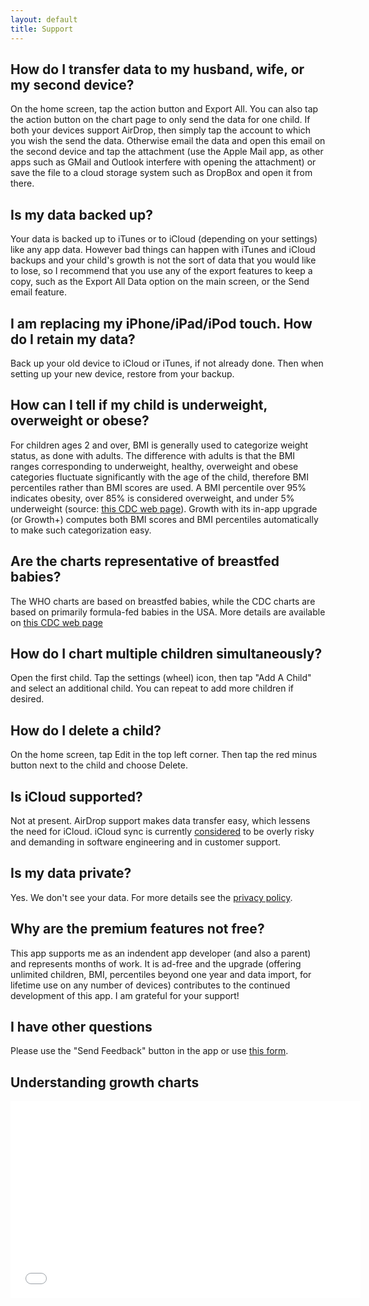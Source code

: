 ```yaml
---
layout: default
title: Support
---
```


## How do I transfer data to my husband, wife, or my second device?

On the home screen, tap the action button and Export All. You can also tap the action button on the chart page to only send the data for one child.
If both your devices support AirDrop, then simply tap the account to which you wish the send the data. Otherwise email the data and open this email on the second device and tap the attachment (use the Apple Mail app, as other apps such as GMail and Outlook interfere with opening the attachment) or save the file to a cloud storage system such as DropBox and open it from there.

## Is my data backed up?

Your data is backed up to iTunes or to iCloud (depending on your settings) like any app data. However bad things can happen with iTunes and iCloud backups and your child's growth is not the sort of data that you would like to lose, so I recommend that you use any of the export features to keep a copy, such as the Export All Data option on the main screen, or the Send email feature.

## I am replacing my iPhone/iPad/iPod touch. How do I retain my data?

Back up your old device to iCloud or iTunes, if not already done. Then when setting up your new device, restore from your backup.

## How can I tell if my child is underweight, overweight or obese?

For children ages 2 and over, BMI is generally used to categorize weight status, as done with adults. The difference with adults is that the BMI ranges corresponding to underweight, healthy, overweight and obese categories fluctuate significantly with the age of the child, therefore BMI percentiles rather than BMI scores are used. A BMI percentile over 95% indicates obesity, over 85% is considered overweight, and under 5% underweight (source: [this CDC web page](http://www.cdc.gov/healthyweight/assessing/bmi/childrens_bmi/about_childrens_bmi.html)). Growth with its in-app upgrade (or Growth+) computes both BMI scores and BMI percentiles automatically to make such categorization easy.

## Are the charts representative of breastfed babies?

The WHO charts are based on breastfed babies, while the CDC charts are based on primarily formula-fed babies in the USA. More details are available on [this CDC web page](http://www.cdc.gov/nccdphp/dnpao/growthcharts/who/breastfeeding/)

## How do I chart multiple children simultaneously?

Open the first child. Tap the settings (wheel) icon, then tap "Add A Child" and select an additional child. You can repeat to add more children if desired.

## How do I delete a child?

On the home screen, tap Edit in the top left corner. Then tap the red minus button next to the child and choose Delete.

## Is iCloud supported?

Not at present. AirDrop support makes data transfer easy, which lessens the need for iCloud. iCloud sync is currently [considered](http://www.theverge.com/2013/3/26/4148628/why-doesnt-icloud-just-work) to be overly risky and demanding in software engineering and in customer support.

## Is my data private?

Yes. We don't see your data. For more details see the [privacy policy](/privacy).

## Why are the premium features not free?

This app supports me as an indendent app developer (and also a parent) and represents months of work. It is ad-free and the upgrade (offering unlimited children, BMI, percentiles beyond one year and data import, for lifetime use on any number of devices) contributes to the continued development of this app. I am grateful for your support!

## I have other questions

Please use the "Send Feedback" button in the app or use [this form](http://www.clafou.com/contact.html).

## Understanding growth charts

<iframe width="560" height="315" src="//www.youtube.com/embed/Cyae-zAilLs?rel=0" frameborder="0" allowfullscreen></iframe>

